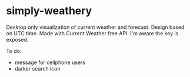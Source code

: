 # simply-weathery

Desktop only visualization of current weather and forecast.
Design based on UTC time.
Made with Current Weather free API.
I'm aware the key is exposed.

To do:
- message for cellphone users
- darker search icon